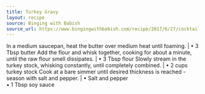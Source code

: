 ```yaml
---
title: Turkey Gravy
layout: recipe
source: Binging with Babish
source_url: https://www.bingingwithbabish.com/recipe/2017/6/27/cocktail-special-hg36c-ttah2-w7eyh?rq=turkey
---
```


In a medium saucepan, heat the butter over medium heat until foaming. | &bull; 3 Tbsp butter
Add the flour and whisk together, cooking for about a minute, until the raw flour smell dissipates. | &bull; 3 Tbsp flour
Slowly stream in the turkey stock, whisking constantly, until completely combined. | &bull; 2 cups turkey stock
Cook at a bare simmer until desired thickness is reached - season with salt and pepper. | &bull; Salt and pepper <br> &bull; 1 Tbsp soy sauce
